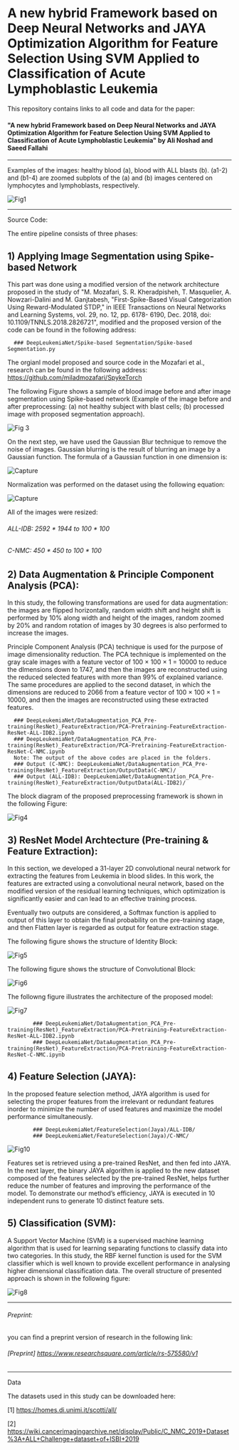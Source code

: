 # A new hybrid Framework based on Deep Neural Networks and JAYA Optimization Algorithm for Feature Selection Using SVM Applied to Classification of Acute Lymphoblastic Leukemia

This repository contains links to all code and data for the paper:

#### "A new hybrid Framework based on Deep Neural Networks and JAYA Optimization Algorithm for Feature Selection Using SVM Applied to Classification of Acute Lymphoblastic Leukemia" by Ali Noshad and Saeed Fallahi
-----------------------------------------------------------------------------------------------------------------------------------------------------------------------------------
Examples of the images: healthy blood (a), blood with ALL blasts (b). (a1-2) and (b1-4) are zoomed subplots of the (a) and (b) images centered on lymphocytes and lymphoblasts, respectively.

![Fig1](https://user-images.githubusercontent.com/37798588/131260694-ec8408db-2f8c-41dc-880b-154a6111cdbc.PNG)

----------------------------------------------------------------------------------------------------------------------------------------------------------------------------------

Source Code:

The entire pipeline consists of three phases:

## 1) Applying Image Segmentation using Spike-based Network

This part was done using a modified version of the network architecture proposed in the study of "M. Mozafari, S. R. Kheradpisheh, T. Masquelier, A. Nowzari-Dalini and M.        Ganjtabesh, "First-Spike-Based Visual Categorization Using Reward-Modulated STDP," in IEEE Transactions on Neural Networks and Learning Systems, vol. 29, no. 12, pp. 6178-         6190,      Dec. 2018, doi: 10.1109/TNNLS.2018.2826721", modified and the proposed version of the code can be found in the following address:
      
      ### DeepLeukemiaNet/Spike-based Segmentation/Spike-based Segmentation.py

The orgianl model proposed and source code in the Mozafari et al., research can be found in the following address: https://github.com/miladmozafari/SpykeTorch

The following Figure shows a sample of blood image before and after image segmentation using Spike-based network (Example of the image before and after preprocessing: (a) not healthy subject with blast cells; (b) processed image with proposed segmentation approach).

![Fig 3](https://user-images.githubusercontent.com/37798588/131241475-b803ef6d-fe51-4721-ab83-403e8acadb3a.PNG)

On the next step, we have used the Gaussian Blur technique to remove the noise of images. Gaussian blurring is the result of blurring an image by a Gaussian function. The formula of a Gaussian function in one dimension is:

![Capture](https://user-images.githubusercontent.com/37798588/131253132-7f0dc8dc-6da7-4fe7-aecb-0f9a8a24fac4.PNG)

Normalization was performed on the dataset using the following equation:

![Capture](https://user-images.githubusercontent.com/37798588/131253216-43e85d6e-39c0-4333-83c9-d8113c74985d.PNG)

All of the images were resized:

 ###### ALL-IDB: 2592 * 1944 to 100 * 100
 ###### C-NMC: 450 * 450 to 100 * 100

## 2) Data Augmentation & Principle Component Analysis (PCA):

In this study, the following transformations are used for data augmentation: the images are flipped horizontally, random width shift and height shift is performed by 10% along width and height of the images, random zoomed by 20% and random rotation of images by 30 degrees is also performed to increase the images. 

Principle Component Analysis (PCA) technique is used for the purpose of image dimensionality reduction. The PCA technique is implemented on the gray scale images with a feature vector of 100 × 100 × 1 = 10000 to reduce the dImensions down to 1747, and then the images are reconstructed using the reduced selected features with more than 99% of explained variance. The same procedures are applied to the second dataset, in which the dimensions are reduced to 2066 from a feature vector of 100 × 100 × 1 = 10000, and then the images are reconstructed using these extracted features.

      ### DeepLeukemiaNet/DataAugmentation_PCA_Pre-training(ResNet)_FeatureExtraction/PCA-Pretraining-FeatureExtraction-ResNet-ALL-IDB2.ipynb
      ### DeepLeukemiaNet/DataAugmentation_PCA_Pre-training(ResNet)_FeatureExtraction/PCA-Pretraining-FeatureExtraction-ResNet-C-NMC.ipynb
      Note: The output of the above codes are placed in the folders.
      ### Output (C-NMC): DeepLeukemiaNet/DataAugmentation_PCA_Pre-training(ResNet)_FeatureExtraction/OutputData(C-NMC)/
      ### Output (ALL-IDB): DeepLeukemiaNet/DataAugmentation_PCA_Pre-training(ResNet)_FeatureExtraction/OutputData(ALL-IDB2)/

The block diagram of the proposed preprocessing framework is shown in the following Figure:

![Fig4](https://user-images.githubusercontent.com/37798588/131253249-c5396265-b3a7-4bfe-8b58-810b455d6394.PNG)

## 3) ResNet Model Archtecture (Pre-training & Feature Extraction):

In this section, we developed a 31-layer 2D convolutional neural network for extracting the features from Leukemia in blood slides. In this work, the features are extracted using a convolutional neural network, based on the modified version of the residual learning techniques, which optimization is significantly easier and can lead to an effective training process.

Eventually two outputs are considered, a Softmax function is applied to output of this layer to obtain the final probability on the pre-training stage, and then Flatten layer is regarded as output for feature extraction stage.

The following figure shows the structure of Identity Block:

![Fig5](https://user-images.githubusercontent.com/37798588/131253408-a37f9f95-7b43-4f4d-abec-a4cea85377cd.PNG)

The following figure shows the structure of Convolutional Block:

![Fig6](https://user-images.githubusercontent.com/37798588/131253432-90fb8a7d-bc6c-48db-b551-40256ca2e852.PNG)

The followng figure illustrates the architecture of the proposed model:

![Fig7](https://user-images.githubusercontent.com/37798588/154528506-c0a511c7-ef05-4929-875f-e486215148e8.PNG)

            ### DeepLeukemiaNet/DataAugmentation_PCA_Pre-training(ResNet)_FeatureExtraction/PCA-Pretraining-FeatureExtraction-ResNet-ALL-IDB2.ipynb
            ### DeepLeukemiaNet/DataAugmentation_PCA_Pre-training(ResNet)_FeatureExtraction/PCA-Pretraining-FeatureExtraction-ResNet-C-NMC.ipynb
 
 ## 4) Feature Selection (JAYA):
 
In the proposed feature selection method, JAYA algorithm is used for selecting the proper features from the irrelevant or redundant features inorder to minimize the number of used features and maximize the model performance simultaneously.

            ### DeepLeukemiaNet/FeatureSelection(Jaya)/ALL-IDB/
            ### DeepLeukemiaNet/FeatureSelection(Jaya)/C-NMC/
            
![Fig10](https://user-images.githubusercontent.com/37798588/154532258-4a120e45-d2cc-4c98-be6b-3c4a2019eaf7.PNG)

Features set is retrieved using a pre-trained ResNet, and then fed into JAYA. In the next layer, the binary JAYA algorithm is applied to the new dataset composed of the features selected by the pre-trained ResNet, helps further reduce the number of features and improving the performance of the model. To demonstrate our method’s efficiency, JAYA is executed in 10 independent runs to generate 10 distinct feature sets.

## 5) Classification (SVM):

A Support Vector Machine (SVM) is a supervised machine learning algorithm that is used for learning separating functions to classify data into two categories. In this study, the RBF kernel function is used for the SVM classifier which is well known to provide excellent performance in analysing higher dimensional classification data. The overall structure of presented approach is shown in the following figure:


![Fig8](https://user-images.githubusercontent.com/37798588/154533302-7552932d-9c89-4f66-98ef-b2e8bc407b06.PNG)

-----------------------------------------------------------------------------------------------------------------------------------------------------------------------
###### Preprint:
you can find a preprint version of research in the following link:

###### [Preprint] https://www.researchsquare.com/article/rs-575580/v1

-------------------------------------------------------------------------------------------------------------------------------------------------------------------------------
Data

The datasets used in this study can be downloaded here:

[1] https://homes.di.unimi.it/scotti/all/

[2] https://wiki.cancerimagingarchive.net/display/Public/C_NMC_2019+Dataset%3A+ALL+Challenge+dataset+of+ISBI+2019
